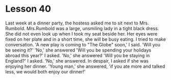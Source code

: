 #  Lesson 40

Last week at a dinner party, the hostess asked me to sit next to Mrs. Rumbold. Mrs.Rumbold was a large, unsmiling lady in a tight black dress. She did not even look up when I took my seat beside her. Her eyes were fixed on her plate and in a short time, she will be busy eating. I tried to make conversation. 'A new play is coming to "The Globe" soon,' I said. 'Will you be seeing it?' 'No,' she answered 'Will you be spending your holidays abroad this year?' I asked. 'No,' she answered 'Will you be staying in England?' I asked. 'No,' she answered. In despair, I asked if she was enjoying her dinner. 'Young man,' she answered, 'if you ate more and talked less, we would both enjoy our dinner!'
